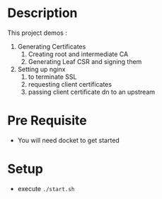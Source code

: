 # Description
This project demos :
1. Generating Certificates
    1. Creating root and intermediate CA
    1. Generating Leaf CSR and signing them
1. Setting up nginx
    1. to terminate SSL
    1. requesting client certificates
    1. passing client certificate dn to an upstream

# Pre Requisite
* You will need docket to get started

# Setup

* execute `./start.sh`